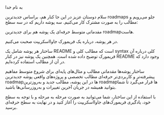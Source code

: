 به نام خدا

سلام دوستان عزیز
در این جا کنار هم، براساس جدیدترین roadmaps جلو می‌رویم و مطالب را به صورت مشترک کار می‌کنیم. سه پوشه داریم که در سه سطح:

مقدماتی
متوسط
حرفه‌ای
یک پوشه هم برای جدیدترین roadmap‌هاست.

در هر پوشه، درباره یک فریمورک جاوااسکریپت صحبت می‌کنیم.

ساختار هر پوشه شامل یک README است که مطالب کلی و syntax کلی درباره آن فریمورک توضیح داده شده است. همچنین یک پوشه نیز در کنار README وجود دارد که در آن از مطالب استفاده کرده‌ایم.

ساختار پوشه‌ها
مقدماتی
مطالب و مثال‌های پایه‌ای برای شروع
متوسط
مفاهیم پیشرفته‌تر و کاربردی‌تر
حرفه‌ای
مطالب تخصصی و پروژه‌های واقعی
پوشه جدیدترین roadmap‌ها
در این پوشه، مطالب جدید و به‌روزترین roadmap‌ها قرار می‌گیرد تا شما بتوانید همیشه در جریان آخرین تغییرات و به‌روزرسانی‌ها باشید.

با استفاده از این ساختار، شما می‌توانید به صورت مرحله به مرحله و با توجه به سطح خود، یادگیری فریمورک‌های جاوااسکریپت را آغاز کنید و در نهایت به سطح حرفه‌ای برسید.
